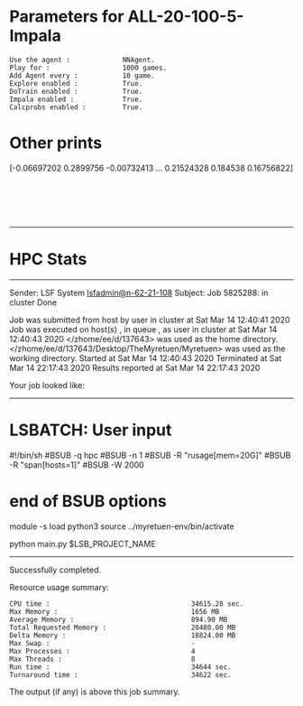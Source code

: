 # Parameters for ALL-20-100-5-Impala

    Use the agent :             NNAgent.
    Play for :                  1000 games.
    Add Agent every :           10 game.
    Explore enabled :           True.
    DoTrain enabled :           True.
    Impala enabled :            True.
    Calcprobs enabled :         True.

# Other prints

[-0.06697202  0.2899756  -0.00732413 ...  0.21524328  0.184538
  0.16756822]

 <br /> 
 <br /> 
 <br /> 
 <br />

---------------------------------------------------------------------------------------------------------------------

# HPC Stats


------------------------------------------------------------
Sender: LSF System <lsfadmin@n-62-21-108>
Subject: Job 5825288: <NNAgent5ALL-20-100-5-Impala> in cluster <dcc> Done

Job <NNAgent5ALL-20-100-5-Impala> was submitted from host <n-62-27-22> by user <s183905> in cluster <dcc> at Sat Mar 14 12:40:41 2020
Job was executed on host(s) <n-62-21-108>, in queue <hpc>, as user <s183905> in cluster <dcc> at Sat Mar 14 12:40:43 2020
</zhome/ee/d/137643> was used as the home directory.
</zhome/ee/d/137643/Desktop/TheMyretuen/Myretuen> was used as the working directory.
Started at Sat Mar 14 12:40:43 2020
Terminated at Sat Mar 14 22:17:43 2020
Results reported at Sat Mar 14 22:17:43 2020

Your job looked like:

------------------------------------------------------------
# LSBATCH: User input
#!/bin/sh
#BSUB -q hpc
#BSUB -n 1
#BSUB -R "rusage[mem=20G]"
#BSUB -R "span[hosts=1]"
#BSUB -W 2000
# end of BSUB options

module -s load python3
source ../myretuen-env/bin/activate

python main.py $LSB_PROJECT_NAME


------------------------------------------------------------

Successfully completed.

Resource usage summary:

    CPU time :                                   34615.28 sec.
    Max Memory :                                 1656 MB
    Average Memory :                             894.90 MB
    Total Requested Memory :                     20480.00 MB
    Delta Memory :                               18824.00 MB
    Max Swap :                                   -
    Max Processes :                              4
    Max Threads :                                8
    Run time :                                   34644 sec.
    Turnaround time :                            34622 sec.

The output (if any) is above this job summary.

